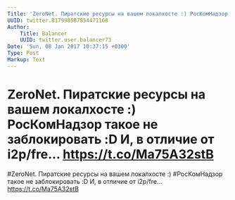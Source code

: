 ```yaml
---
Title: 'ZeroNet. Пиратские ресурсы на вашем локалхосте :) РосКомНадзор такое не заблокировать :D  И, в отличие от i2p/fre… https://t.co/Ma75A32stB'
UUID: twitter.817998587854471168
Author:
    Title: Balancer
    UUID: twitter.user.balancer73
Date: 'Sun, 08 Jan 2017 10:37:15 +0300'
Type: Post
Markup: Text
---
```


# ZeroNet. Пиратские ресурсы на вашем локалхосте :) РосКомНадзор такое не заблокировать :D  И, в отличие от i2p/fre… https://t.co/Ma75A32stB

#ZeroNet. Пиратские ресурсы на вашем локалхосте :)
#РосКомНадзор такое не заблокировать :D  И, в отличие от
i2p/fre… https://t.co/Ma75A32stB